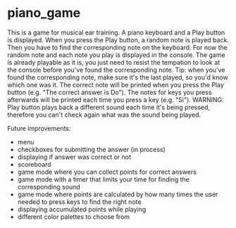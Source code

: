 # piano_game
This is a game for musical ear training. A piano keyboard and a Play button is displayed. 
When you press the Play button, a random note is played back. Then you have to find the 
corresponding note on the keyboard. For now the random note and each note you play is 
displayed in the console. The game is already playable as it is, you just need to resist 
the tempation to look at the console before you've found the corresponding note. Tip: 
when you've found the corresponding note, make sure it's the last played, so you'd know 
which one was it. The correct note will be printed when you press the Play button (e.g. 
"The correct answer is Do"). The notes for keys you press afterwards will be printed each 
time you press a key (e.g. "Si"). WARNING: Play button plays back a different sound each 
time it's being pressed, therefore you can't check again what was the sound being played. 

Future improvements:
- menu 
- checkboxes for submitting the answer (in process)
- displaying if answer was correct or not
- scoreboard
- game mode where you can collect points for correct answers 
- game mode with a timer that limits your time for finding the corresponding sound 
- game mode where points are calculated by how many times the user needed to press
keys to find the right note
- displaying accumulated points while playing 
- different color palettes to choose from
